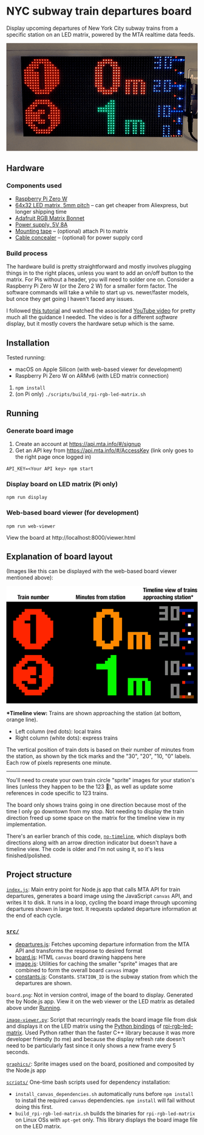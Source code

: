 # NYC subway train departures board

Display upcoming departures of New York City subway trains from a specific station on an LED matrix, powered by the MTA realtime data feeds.

![LED matrix board mounted on a freezer door, displaying upcoming times to arrival in seconds](graphics/board_example_matrix.gif)

## Hardware

### Components used

- [Raspberry Pi Zero W](https://www.raspberrypi.com/products/raspberry-pi-zero-w/)
- [64x32 LED matrix, 5mm pitch](https://smile.amazon.com/gp/product/B07SDMWX9R/) – can get cheaper from Aliexpress, but longer shipping time
- [Adafruit RGB Matrix Bonnet](https://www.adafruit.com/product/3211)
- [Power supply, 5V 8A](https://smile.amazon.com/dp/B078RZBL8X/)
- [Mounting tape](https://smile.amazon.com/gp/product/B00347A8GC/) – (optional) attach Pi to matrix
- [Cable concealer](https://smile.amazon.com/gp/product/B07D8WVJWF/) – (optional) for power supply cord

### Build process

The hardware build is pretty straightforward and mostly involves plugging things in to the right places, unless you want to add an on/off button to the matrix. For Pis without a header, you will need to solder one on. Consider a Raspberry Pi Zero W (or the Zero 2 W) for a smaller form factor. The software commands will take a while to start up vs. newer/faster models, but once they get going I haven't faced any issues.

I followed [this tutorial](https://howchoo.com/pi/raspberry-pi-led-matrix-panel) and watched the associated [YouTube video](https://www.youtube.com/watch?v=EPZawKPC73k) for pretty much all the guidance I needed. The video is for a different _software_ display, but it mostly covers the hardware setup which is the same.

## Installation

Tested running:

- macOS on Apple Silicon (with web-based viewer for development)
- Raspberry Pi Zero W on ARMv6 (with LED matrix connection)

1. `npm install`
2. (on Pi only) `./scripts/build_rpi-rgb-led-matrix.sh`

## Running

### Generate board image

1. Create an account at https://api.mta.info/#/signup
2. Get an API key from https://api.mta.info/#/AccessKey (link only goes to the right page once logged in)

```shell
API_KEY=<Your API key> npm start
```
### Display board on LED matrix (Pi only)

```shell
npm run display
```

### Web-based board viewer (for development)

```shell
npm run web-viewer
```

View the board at http://localhost:8000/viewer.html

## Explanation of board layout

(Images like this can be displayed with the web-based board viewer mentioned above):

![Explanation of LED matrix board](graphics/board_example_web_explanation.png)
![LED matrix board pixellated web viewer](graphics/board_example_web.gif)

**\*Timeline view:** Trains are shown approaching the station (at bottom, orange line).

- Left column (red dots): local trains
- Right column (white dots): express trains

The vertical position of train dots is based on their number of minutes from the station, as shown by the tick marks and the "30", "20", "10, "0" labels. Each row of pixels represents one minute.

---

You'll need to create your own train circle "sprite" images for your station's lines (unless they happen to be the 123 🙂), as well as update some references in code specific to 123 trains.
 
The board only shows trains going in one direction because most of the time I only go downtown from my stop. Not needing to display the train direction freed up some space on the matrix for the timeline view in my implementation.

There's an earlier branch of this code, [`no-timeline`](https://github.com/liddiard/nyc-subway-board/tree/no-timeline), which displays both directions along with an arrow direction indicator but doesn't have a timeline view. The code is older and I'm not using it, so it's less finished/polished.

## Project structure

[`index.js`](index.js): Main entry point for Node.js app that calls MTA API for train departures, generates a board image using the JavaScript `canvas` API, and writes it to disk. It runs in a loop, cycling the board image through upcoming departures shown in large text. It requests updated departure information at the end of each cycle.

### [`src/`](src/)

- [departures.js](src/departures.js): Fetches upcoming departure information from the MTA API and transforms the response to desired format
- [board.js](src/board.js): HTML `canvas` board drawing happens here
- [image.js](src/image.js): Utilities for caching the smaller "sprite" images that are combined to form the overall board `canvas` image
- [constants.js](src/constants.js): Constants. `STATION_ID` is the subway station from which the departures are shown.

`board.png`: Not in version control, image of the board to display. Generated the by Node.js app. View it on the web viewer or the LED matrix as detailed above under [Running](#Running).

[`image-viewer.py`](image-viewer.py): Script that recurringly reads the board image file from disk and displays it on the LED matrix using the [Python bindings](https://github.com/hzeller/rpi-rgb-led-matrix/tree/master/bindings/python) of [rpi-rgb-led-matrix](https://github.com/hzeller/rpi-rgb-led-matrix). Used Python rather than the faster C++ library because it was more developer friendly (to me) and because the display refresh rate doesn't need to be particularly fast since it only shows a new frame every 5 seconds.

[`graphics/`](graphics/): Sprite images used on the board, positioned and composited by the Node.js app

[`scripts/`](scripts/) One-time bash scripts used for dependency installation:

- `install_canvas_dependencies.sh` automatically runs before `npm install` to install the required `canvas` dependencies. `npm install` will fail without doing this first. 
- `build_rpi-rgb-led-matrix.sh` builds the binaries for `rpi-rgb-led-matrix` on Linux OSs with `apt-get` only. This library displays the board image file on the LED matrix.

